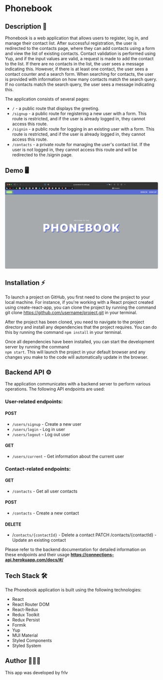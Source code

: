 # Phonebook

## Description 📑

Phonebook is a web application that allows users to register, log in, and manage their contact list.
After successful registration, the user is redirected to the contacts page, where they can add
contacts using a form and view the list of existing contacts. Contact validation is performed using
Yup, and if the input values are valid, a request is made to add the contact to the list. If there
are no contacts in the list, the user sees a message indicating this. However, if there is at least
one contact, the user sees a contact counter and a search form. When searching for contacts, the
user is provided with information on how many contacts match the search query. If no contacts match
the search query, the user sees a message indicating this.

The application consists of several pages:

- `/` - a public route that displays the greeting.
- `/signup` - a public route for registering a new user with a form. This route is restricted, and
  if the user is already logged in, they cannot access this route.
- `/signin` - a public route for logging in an existing user with a form. This route is restricted,
  and if the user is already logged in, they cannot access this route.
- `/contacts` - a private route for managing the user's contact list. If the user is not logged in,
  they cannot access this route and will be redirected to the /signin page.

## Demo 🖥

![Demo](https://raw.githubusercontent.com/vadymfrlv/storage/main/demos/phonebook/phonebook-demo.gif)

## Installation ⚡️

To launch a project on GitHub, you first need to clone the project to your local machine. For
instance, if you're working with a React project created using create-react-app, you can clone the
project by running the command git clone https://github.com/username/project.git in your terminal.

After the project has been cloned, you need to navigate to the project directory and install any
dependencies that the project requires. You can do this by running the command `npm install` in your
terminal.

Once all dependencies have been installed, you can start the development server by running the
command <br> `npm start`. This will launch the project in your default browser and any changes you
make to the code will automatically update in the browser.

## Backend API ⚙️

The application communicates with a backend server to perform various operations. The following API
endpoints are used:

### User-related endpoints:

#### POST

- `/users/signup` - Create a new user
- `/users/login` - Log in user
- `/users/logout` - Log out user

#### GET

- `/users/current` - Get information about the current user

### Contact-related endpoints:

#### GET

- `/contacts` - Get all user contacts

#### POST

- `/contacts` - Create a new contact

#### DELETE

- /`contacts/{contactId}` - Delete a contact PATCH /contacts/{contactId} - Update an existing
  contact

Please refer to the backend documentation for detailed information on these endpoints and their
usage
[<b>https://connections-api.herokuapp.com/docs/#/</b>](https://connections-api.herokuapp.com/docs/#/)

## Tech Stack 🛠

The Phonebook application is built using the following technologies:

- React
- React Router DOM
- React-Redux
- Redux Toolkit
- Redux Persist
- Formik
- Yup
- MUI Material
- Styled Components
- Styled System

## Author 👨🏻‍💻

This app was developed by frlv
